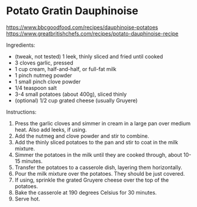 # Potato Gratin Dauphinoise

https://www.bbcgoodfood.com/recipes/dauphinoise-potatoes
https://www.greatbritishchefs.com/recipes/potato-dauphinoise-recipe

Ingredients:

* (tweak, not tested) 1 leek, thinly sliced and fried until cooked
* 3 cloves garlic, pressed
* 1 cup cream, half-and-half, or full-fat milk
* 1 pinch nutmeg powder
* 1 small pinch clove powder
* 1/4 teaspoon salt
* 3-4 small potatoes (about 400g), sliced thinly
* (optional) 1/2 cup grated cheese (usually Gruyere)

Instructions:

1. Press the garlic cloves and simmer in cream in a large pan over medium heat. Also add leeks, if using.
2. Add the nutmeg and clove powder and stir to combine.
3. Add the thinly sliced potatoes to the pan and stir to coat in the milk mixture.
4. Simmer the potatoes in the milk until they are cooked through, about 10-15 minutes.
5. Transfer the potatoes to a casserole dish, layering them horizontally.
6. Pour the milk mixture over the potatoes. They should be just covered.
7. If using, sprinkle the grated Gruyere cheese over the top of the potatoes.
8. Bake the casserole at 190 degrees Celsius for 30 minutes.
9. Serve hot.
